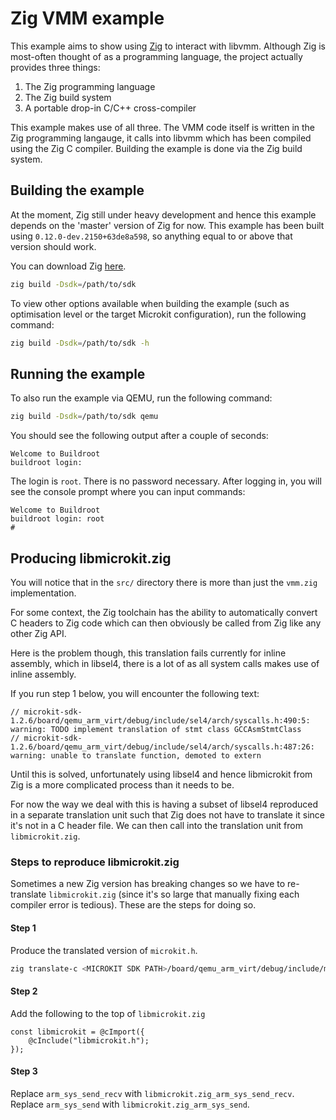 # Zig VMM example

This example aims to show using [Zig](https://ziglang.org/) to interact with
libvmm. Although Zig is most-often thought of as a programming language, the
project actually provides three things:
1. The Zig programming language
2. The Zig build system
3. A portable drop-in C/C++ cross-compiler

This example makes use of all three. The VMM code itself is written in the
Zig programming langauge, it calls into libvmm which has been compiled using
the Zig C compiler. Building the example is done via the Zig build system.

## Building the example

At the moment, Zig still under heavy development and hence this example depends
on the 'master' version of Zig for now. This example has been built using
`0.12.0-dev.2150+63de8a598`, so anything equal to or above that version should work.

You can download Zig [here](https://ziglang.org/download/).

```sh
zig build -Dsdk=/path/to/sdk
```

To view other options available when building the example (such as optimisation
level or the target Microkit configuration), run the following command:
```sh
zig build -Dsdk=/path/to/sdk -h
```

## Running the example

To also run the example via QEMU, run the following command:
```sh
zig build -Dsdk=/path/to/sdk qemu
```

You should see the following output after a couple of seconds:
```
Welcome to Buildroot
buildroot login:
```

The login is `root`. There is no password necessary. After logging in, you will
see the console prompt where you can input commands:
```
Welcome to Buildroot
buildroot login: root
#
```

## Producing libmicrokit.zig

You will notice that in the `src/` directory there is more than just the
`vmm.zig` implementation.

For some context, the Zig toolchain has the ability to automatically convert
C headers to Zig code which can then obviously be called from Zig like any
other Zig API.

Here is the problem though, this translation fails currently for inline assembly,
which in libsel4, there is a lot of as all system calls makes use of inline assembly.

If you run step 1 below, you will encounter the following text:
```
// microkit-sdk-1.2.6/board/qemu_arm_virt/debug/include/sel4/arch/syscalls.h:490:5: warning: TODO implement translation of stmt class GCCAsmStmtClass
// microkit-sdk-1.2.6/board/qemu_arm_virt/debug/include/sel4/arch/syscalls.h:487:26: warning: unable to translate function, demoted to extern
```

Until this is solved, unfortunately using libsel4 and hence libmicrokit from Zig
is a more complicated process than it needs to be.

For now the way we deal with this is having a subset of libsel4 reproduced in
a separate translation unit such that Zig does not have to translate it since
it's not in a C header file. We can then call into the translation unit from
`libmicrokit.zig`.

### Steps to reproduce libmicrokit.zig

Sometimes a new Zig version has breaking changes so we have to re-translate
`libmicrokit.zig` (since it's so large that manually fixing each compiler error
is tedious). These are the steps for doing so.

#### Step 1

Produce the translated version of `microkit.h`.
```sh
zig translate-c <MICROKIT SDK PATH>/board/qemu_arm_virt/debug/include/microkit.h -I <MICROKIT SDK PATH>/board/qemu_arm_virt/debug/include -target aarch64-freestanding > src/libmicrokit.zig
```

#### Step 2

Add the following to the top of `libmicrokit.zig`
```zig
const libmicrokit = @cImport({
    @cInclude("libmicrokit.h");
});
```

#### Step 3

Replace `arm_sys_send_recv` with `libmicrokit.zig_arm_sys_send_recv`.
Replace `arm_sys_send` with `libmicrokit.zig_arm_sys_send`.
